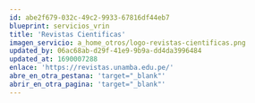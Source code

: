 ```yaml
---
id: abe2f679-032c-49c2-9933-67816df44eb7
blueprint: servicios_vrin
title: 'Revistas Cientificas'
imagen_servicio: a_home_otros/logo-revistas-cientificas.png
updated_by: 06ac68ab-d29f-41e9-9b9a-dd4da3996484
updated_at: 1690007288
enlace: 'https://revistas.unamba.edu.pe/'
abre_en_otra_pestana: 'target="_blank"'
abrir_en_otra_pagina: 'target="_blank"'
---
```

